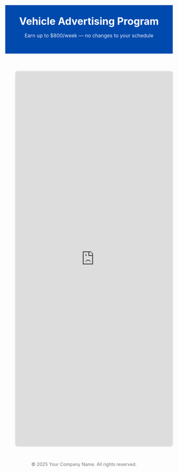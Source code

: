 <!DOCTYPE html>
<html lang="en">
<head>
  <meta charset="UTF-8" />
  <meta name="viewport" content="width=device-width, initial-scale=1.0" />
  <title>Apply – Vehicle Advertising Program</title>
  <meta name="description" content="Earn up to $800/week by placing a decal on your vehicle. Join our national vehicle advertising campaign." />
  <style>
    :root {
      --primary-color: #004aad;
      --background-color: #f9f9f9;
      --text-color: #333;
    }

    body {
      font-family: 'Segoe UI', Tahoma, Geneva, Verdana, sans-serif;
      margin: 0;
      background-color: var(--background-color);
      color: var(--text-color);
      display: flex;
      flex-direction: column;
      align-items: center;
    }

    header {
      background-color: var(--primary-color);
      color: white;
      padding: 2rem 1rem;
      text-align: center;
      width: 100%;
    }

    header h1 {
      margin: 0 0 0.5rem 0;
      font-size: 2rem;
    }

    header p {
      font-size: 1rem;
      opacity: 0.9;
    }

    .form-container {
      width: 100%;
      max-width: 900px;
      background: #fff;
      box-shadow: 0 0 10px rgba(0, 0, 0, 0.05);
      border-radius: 8px;
      margin: 2rem;
      overflow: hidden;
    }

    iframe {
      width: 100%;
      height: 1200px;
      border: none;
    }

    footer {
      text-align: center;
      padding: 1rem;
      font-size: 0.9rem;
      color: #777;
    }

    @media (max-width: 768px) {
      header h1 {
        font-size: 1.5rem;
      }

      iframe {
        height: 1350px;
      }
    }
  </style>
</head>
<body>

  <header>
    <h1>Vehicle Advertising Program</h1>
    <p>Earn up to $800/week — no changes to your schedule</p>
  </header>

  <div class="form-container">
    <iframe 
      src="https://docs.google.com/forms/d/e/1FAIpQLSdseglvKK_ZR5MDDOXO8hLKxJ6B-YQkXIqr5B4PJHZwvK9OCw/viewform?usp=dialog" 
      title="Vehicle Advertising Form" 
      allowfullscreen>
    </iframe>
  </div>

  <footer>
    &copy; 2025 Your Company Name. All rights reserved.
  </footer>

</body>
</html>
